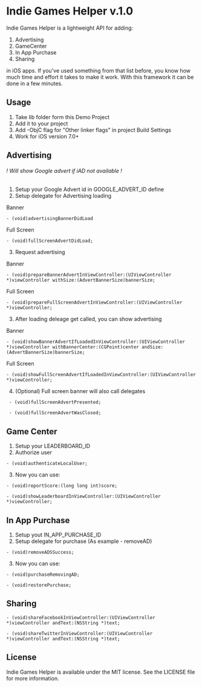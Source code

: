Indie Games Helper v.1.0
==================

Indie Games Helper is a lightweight API for adding:

1. Advertising
2. GameCenter
3. In App Purchase 
4. Sharing 

in iOS apps. If you've used something from that list before, you know how much time and effort it takes to make it work. With this framework it can be done in a few minutes.

## Usage
  1. Take lib folder form this Demo Project
  2. Add it to your project
  3. Add -ObjC flag for "Other linker flags" in project Build Settings
  4. Work for iOS version 7.0+


## Advertising
###### ! Will show Google advert if iAD not available !
  1. Setup your Google Advert id in GOOGLE_ADVERT_ID define
  2. Setup delegate for Advertising loading
  
  Banner
  
  `- (void)advertisingBannerDidLoad`

  Full Screen

  `- (void)fullScreenAdvertDidLoad;`
  

  3. Request advertising
  
  Banner

  `- (void)prepareBannerAdvertInViewController:(UIViewController *)viewController withSize:(AdvertBannerSize)bannerSize;`

  Full Screen
  
  `- (void)prepareFullScreenAdvertInViewController:(UIViewController *)viewController;`
  
  3. After loading deleage get called, you can show advertising
  
  Banner 

  `- (void)showBannerAdvertIfLoadedInViewController:(UIViewController *)viewController withBannerCenter:(CGPoint)center andSize:(AdvertBannerSize)bannerSize;`

  Full Screen
  
  `- (void)showFullScreenAdvertIfLoadedInViewController:(UIViewController *)viewController;`
  
  4. (Optional) Full screen banner will also call delegates 
  
  ` - (void)fullScreenAdvertPresented;`

  ` - (void)fullScreenAdvertWasClosed;`
  
## Game Center

  1. Setup your LEADERBOARD_ID
  2. Authorize user 

  `- (void)authenticateLocalUser; `
  
  3. Now you can use:
  
 `- (void)reportScore:(long long int)score; `

 `- (void)showLeaderboardInViewController:(UIViewController *)viewController; `
 
 ## In App Purchase
 
  1. Setup yout IN_APP_PURCHASE_ID
  2. Setup delegate for purchase (As example - removeAD)
  
  `- (void)removeADSSuccess;`

  3. Now you can use: 
  
  `- (void)purchaseRemovingAD;`

  `- (void)restorePurchase;`

## Sharing
  
  `- (void)shareFacebookInViewController:(UIViewController *)viewController andText:(NSString *)text;`

  `- (void)shareTwitterInViewController:(UIViewController *)viewController andText:(NSString *)text;`


## License
Indie Games Helper is available under the MIT license. See the LICENSE file for more information.





